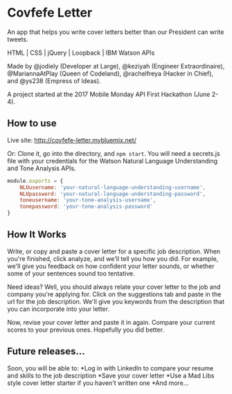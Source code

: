 # Covfefe Letter

An app that helps you write cover letters better than our President can write tweets. 

HTML | CSS | jQuery | Loopback | IBM Watson APIs

Made by @jodiely (Developer at Large), @keziyah (Engineer Extraordinaire), @MariannaAtPlay (Queen of Codeland), @rachelfreya (Hacker in Chief), and @ys238 (Empress of Ideas). 

A project started at the 2017 Mobile Monday API First Hackathon (June 2-4). 

## How to use

Live site: http://covfefe-letter.mybluemix.net/

Or: Clone it, go into the directory, and `npm start`. 
You will need a secrets.js file with your credentials for the Watson Natural Language Understanding and Tone Analysis APIs. 

```javascript
module.exports = {
    NLUusername: 'your-natural-language-understanding-username', 
    NLUpassword: 'your-natural-language-understanding-password', 
    toneusername: 'your-tone-analysis-username', 
    tonepassword: 'your-tone-analysis-password'
}
```

## How It Works

Write, or copy and paste a cover letter for a specific job description. 
When you're finished, click analyze, and we'll tell you how you did. 
For example, we'll give you feedback on how confident your letter sounds, or whether some of your sentences sound too tentative.

Need ideas? Well, you should always relate your cover letter to the job and company you're applying for. Click on the suggestions tab and paste in the url for the job description. We'll give you keywords from the description that you can incorporate into your letter. 

Now, revise your cover letter and paste it in again. Compare your current scores to your previous ones. Hopefully you did better. 

## Future releases...

Soon, you will be able to:
*Log in with LinkedIn to compare your resume and skills to the job description
*Save your cover letter
*Use a Mad Libs style cover letter starter if you haven't written one
*And more...
